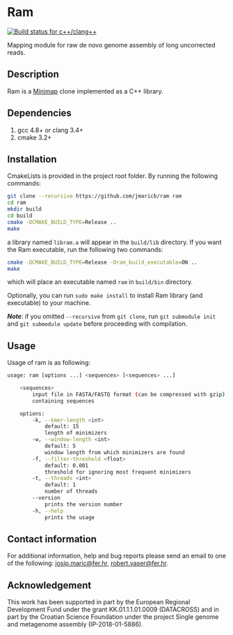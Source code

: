 # Ram

[![Build status for c++/clang++](https://travis-ci.org/jmaricb/RAM.svg?branch=master)](https://travis-ci.org/jmaricb/RAM)

Mapping module for raw de novo genome assembly of long uncorrected reads.

## Description

Ram is a [Minimap](https://github.com/lh3/minimap) clone implemented as a C++ library.

## Dependencies

1. gcc 4.8+ or clang 3.4+
2. cmake 3.2+

## Installation

CmakeLists is provided in the project root folder. By running the following commands:

```bash
git clone --recursive https://github.com/jmaricb/ram ram
cd ram
mkdir build
cd build
cmake -DCMAKE_BUILD_TYPE=Release ..
make
```
a library named `libram.a` will appear in the `build/lib` directory. If you want the Ram executable, run the following two commands:

```bash
cmake -DCMAKE_BUILD_TYPE=Release -Dram_build_executable=ON ..
make
```
which will place an executable named `ram` in `build/bin` directory.

Optionally, you can run `sudo make install` to install Ram library (and executable) to your machine.

***Note***: if you omitted `--recursive` from `git clone`, run `git submodule init` and `git submodule update` before proceeding with compilation.

## Usage

Usage of ram is as following:

```bash
usage: ram [options ...] <sequences> [<sequences> ...]

    <sequences>
        input file in FASTA/FASTQ format (can be compressed with gzip)
        containing sequences

    options:
        -k, --kmer-length <int>
            default: 15
            length of minimizers
        -w, --window-length <int>
            default: 5
            window length from which minimizers are found
        -f, --filter-threshold <float>
            default: 0.001
            threshold for ignoring most frequent minimizers
        -t, --threads <int>
            default: 1
            number of threads
        --version
            prints the version number
        -h, --help
            prints the usage
```

## Contact information

For additional information, help and bug reports please send an email to one of the following: josip.maric@fer.hr, robert.vaser@fer.hr.

## Acknowledgement

This work has been supported in part by the European Regional Development Fund under the grant KK.01.1.1.01.0009 (DATACROSS) and in part by the Croatian Science Foundation under the project Single genome and metagenome assembly (IP-2018-01-5886).
